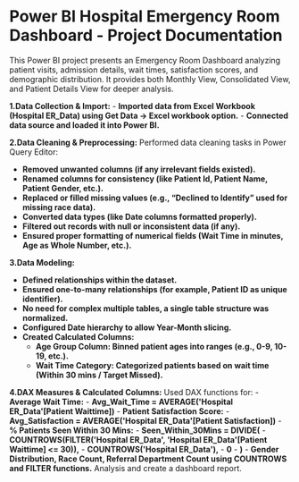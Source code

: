 # Power BI Hospital Emergency Room Dashboard - Project Documentation

This Power BI project presents an Emergency Room Dashboard analyzing patient visits, admission details, wait times, satisfaction scores, and demographic distribution. It provides both Monthly View, Consolidated View, and Patient Details View for deeper analysis.

**1.Data Collection & Import:**
    - **Imported data from Excel Workbook (Hospital ER_Data) using Get Data → Excel workbook option.**
    - **Connected data source and loaded it into Power BI.**

**2.Data Cleaning & Preprocessing:**
Performed data cleaning tasks in Power Query Editor:
- **Removed unwanted columns (if any irrelevant fields existed).**
- **Renamed columns for consistency (like Patient Id, Patient Name, Patient Gender, etc.).**
- **Replaced or filled missing values (e.g., “Declined to Identify” used for missing race data).**
- **Converted data types (like Date columns formatted properly).**
- **Filtered out records with null or inconsistent data (if any).**
- **Ensured proper formatting of numerical fields (Wait Time in minutes, Age as Whole Number, etc.).**

**3.Data Modeling:**
- **Defined relationships within the dataset.**
- **Ensured one-to-many relationships (for example, Patient ID as unique identifier).**
- **No need for complex multiple tables, a single table structure was normalized.**
- **Configured Date hierarchy to allow Year-Month slicing.**
- **Created Calculated Columns:**
    - **Age Group Column: Binned patient ages into ranges (e.g., 0-9, 10-19, etc.).**
    - **Wait Time Category: Categorized patients based on wait time (Within 30 mins / Target Missed).**

**4.DAX Measures & Calculated Columns:**
Used DAX functions for:
    - **Average Wait Time:**
          - **Avg_Wait_Time = AVERAGE('Hospital ER_Data'[Patient Waittime])**
    - **Patient Satisfaction Score:**
          - **Avg_Satisfaction = AVERAGE('Hospital ER_Data'[Patient Satisfaction])**
    - **% Patients Seen Within 30 Mins:**
          - **Seen_Within_30Mins = DIVIDE(**
                  - **COUNTROWS(FILTER('Hospital ER_Data', 'Hospital ER_Data'[Patient Waittime] <= 30)),**
                  - **COUNTROWS('Hospital ER_Data'),**
                  - **0**
          - **)**
    - **Gender Distribution, Race Count, Referral Department Count using COUNTROWS and FILTER functions.**
Analysis and create a dashboard report.
